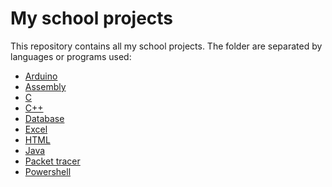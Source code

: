 # My school projects
This repository contains all my school projects.
The folder are separated by languages or programs used:
* [Arduino](Arduino)
* [Assembly](Assembly)
* [C](C)
* [C++](C++)
* [Database](Database)
* [Excel](Xls)
* [HTML](Html)
* [Java](Java)
* [Packet tracer](Packet%20tracer)
* [Powershell](Powershell)